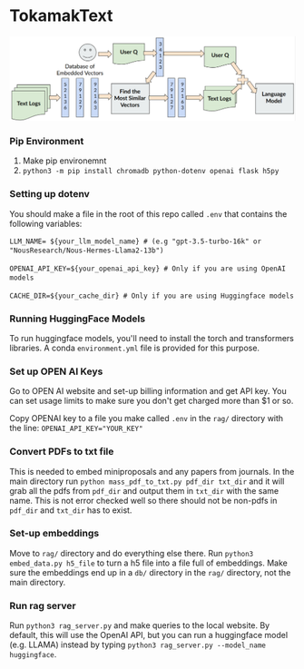 # TokamakText
![](assets/chatd3d.png)
### Pip Environment
1. Make pip environemnt
2. `python3 -m pip install chromadb python-dotenv openai flask h5py`


### Setting up dotenv
You should make a file in the root of this repo called `.env` that contains the following variables:
```
LLM_NAME= ${your_llm_model_name} # (e.g "gpt-3.5-turbo-16k" or "NousResearch/Nous-Hermes-Llama2-13b")

OPENAI_API_KEY=${your_openai_api_key} # Only if you are using OpenAI models

CACHE_DIR=${your_cache_dir} # Only if you are using Huggingface models
```

### Running HuggingFace Models
To run huggingface models, you'll need to install the torch and transformers libraries. A conda `environment.yml` file is provided for this purpose.



### Set up OPEN AI Keys
Go to OPEN AI website and set-up billing information and get API key. You can set usage limits to make sure you don't get charged more than $1 or so. 

Copy OPENAI key to a file you make called `.env` in the `rag/` directory with the line: `OPENAI_API_KEY="YOUR_KEY"`

### Convert PDFs to txt file
This is needed to embed miniproposals and any papers from journals. In the main directory run `python mass_pdf_to_txt.py pdf_dir txt_dir` and it will grab all the pdfs from `pdf_dir` and output them in `txt_dir` with the same name. This is not error checked well so there should not be non-pdfs in `pdf_dir` and `txt_dir` has to exist. 


### Set-up embeddings
Move to `rag/` directory and do everything else there. Run `python3 embed_data.py h5_file` to turn a h5 file into a file full of embeddings. Make sure the embeddings end up in a `db/` directory in the `rag/` directory, not the main directory. 

### Run rag server
Run `python3 rag_server.py` and make queries to the local website. By default, this will use the OpenAI API, but you can run a huggingface model (e.g. LLAMA) instead by typing `python3 rag_server.py --model_name huggingface`.
